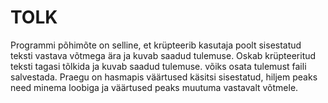 # TOLK
Programmi põhimõte on selline, et krüpteerib kasutaja poolt sisestatud teksti vastava võtmega ära ja kuvab saadud tulemuse.
Oskab krüpteeritud teksti tagasi tõlkida ja kuvab saadud tulemuse.
võiks osata tulemust faili salvestada.
Praegu on hasmapis väärtused käsitsi sisestatud, hiljem peaks need minema loobiga ja väärtused peaks muutuma vastavalt võtmele.
